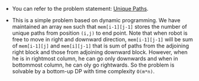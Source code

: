 *   You can refer to the problem statement:
[Unique Paths](https://leetcode.com/problems/unique-paths/).

*   This is a simple problem based on dynamic programming. We have maintained an array `mem` such that `mem[i-1][j-1]` stores the number of unique paths from position `(i,j)` to end point. Note that when robot is free to move in right and downward direction, `mem[i-1][j-1]` will be sum of `mem[i-1][j]` and `mem[i][j-1]` that is sum of paths from the adjoining right block and those from adjoining downward block. However, when he is in rightmost column, he can go only downwards and when in bottommost column, he can oly go rightwards.
So the problem is solvable by a bottom-up DP with time complexity `O(m*n)`.
